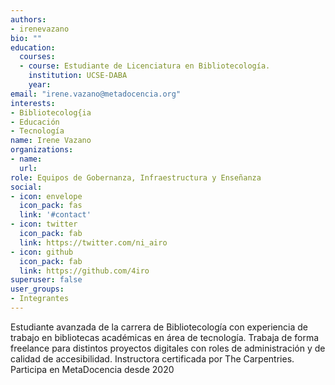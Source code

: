 ```yaml
---
authors:
- irenevazano
bio: ""
education:
  courses:
  - course: Estudiante de Licenciatura en Bibliotecología.
    institution: UCSE-DABA 
    year: 
email: "irene.vazano@metadocencia.org"
interests:
- Bibliotecolog{ia
- Educación
- Tecnología
name: Irene Vazano
organizations:
- name: 
  url: 
role: Equipos de Gobernanza, Infraestructura y Enseñanza
social:
- icon: envelope
  icon_pack: fas
  link: '#contact'
- icon: twitter
  icon_pack: fab
  link: https://twitter.com/ni_airo
- icon: github
  icon_pack: fab
  link: https://github.com/4iro
superuser: false
user_groups:
- Integrantes
---
```


Estudiante avanzada de la carrera de Bibliotecología con experiencia de trabajo en bibliotecas académicas en área de tecnología. Trabaja de forma freelance para distintos proyectos digitales con roles de administración y de calidad de accesibilidad. Instructora certificada por The Carpentries. Participa en MetaDocencia desde 2020 

